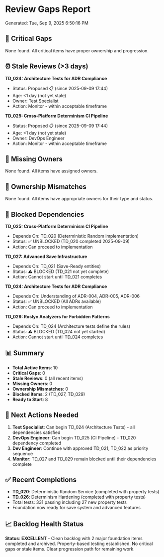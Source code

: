 # Review Gaps Report
Generated: Tue, Sep  9, 2025  6:50:16 PM

## 🚨 Critical Gaps
None found. All critical items have proper ownership and progression.

## ⏰ Stale Reviews (>3 days)
**TD_024: Architecture Tests for ADR Compliance**
- Status: Proposed 📋 (since 2025-09-09 17:44)
- Age: <1 day (not yet stale)
- Owner: Test Specialist
- Action: Monitor - within acceptable timeframe

**TD_025: Cross-Platform Determinism CI Pipeline**
- Status: Proposed 📋 (since 2025-09-09 17:44) 
- Age: <1 day (not yet stale)
- Owner: DevOps Engineer
- Action: Monitor - within acceptable timeframe

## 👤 Missing Owners
None found. All items have assigned owners.

## 🔄 Ownership Mismatches  
None found. All items have appropriate owners for their type and status.

## 🚧 Blocked Dependencies

**TD_025: Cross-Platform Determinism CI Pipeline**
- Depends On: TD_020 (Deterministic Random implementation)
- Status: ✅ UNBLOCKED (TD_020 completed 2025-09-09)
- Action: Can proceed to implementation

**TD_027: Advanced Save Infrastructure**
- Depends On: TD_021 (Save-Ready entities)
- Status: ⚠️ BLOCKED (TD_021 not yet complete)
- Action: Cannot start until TD_021 completes

**TD_024: Architecture Tests for ADR Compliance**
- Depends On: Understanding of ADR-004, ADR-005, ADR-006
- Status: ✅ UNBLOCKED (All ADRs available)
- Action: Can proceed to implementation

**TD_029: Roslyn Analyzers for Forbidden Patterns**
- Depends On: TD_024 (Architecture tests define the rules)
- Status: ⚠️ BLOCKED (TD_024 not yet started)
- Action: Cannot start until TD_024 completes

## 📊 Summary
- **Total Active Items**: 10
- **Critical Gaps**: 0
- **Stale Reviews**: 0 (all recent items)
- **Missing Owners**: 0
- **Ownership Mismatches**: 0
- **Blocked Items**: 2 (TD_027, TD_029)
- **Ready to Start**: 8

## 🎯 Next Actions Needed
1. **Test Specialist**: Can begin TD_024 (Architecture Tests) - all dependencies satisfied
2. **DevOps Engineer**: Can begin TD_025 (CI Pipeline) - TD_020 dependency completed
3. **Dev Engineer**: Continue with approved TD_021, TD_022 as priority sequence
4. **Monitor**: TD_027 and TD_029 remain blocked until their dependencies complete

## ✅ Recent Completions
- **TD_020**: Deterministic Random Service (completed with property tests)
- **TD_026**: Determinism Hardening (completed with property tests)
- Total tests: 331 passing including 27 new property tests
- Foundation now ready for save system and advanced features

## 📈 Backlog Health Status
**Status**: **EXCELLENT** - Clean backlog with 2 major foundation items completed and archived. Property-based testing established. No critical gaps or stale items. Clear progression path for remaining work.